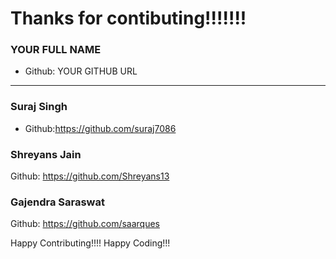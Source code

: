 # Thanks for contibuting!!!!!!!

### YOUR FULL NAME
- Github: YOUR GITHUB URL
***

### Suraj Singh
- Github:https://github.com/suraj7086

### Shreyans Jain
Github: https://github.com/Shreyans13

### Gajendra Saraswat
Github: https://github.com/saarques

Happy Contributing!!!!
Happy Coding!!!

